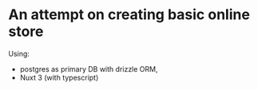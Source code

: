 # An attempt on creating basic online store

Using: 
- postgres as primary DB with drizzle ORM,
- Nuxt 3 (with typescript)